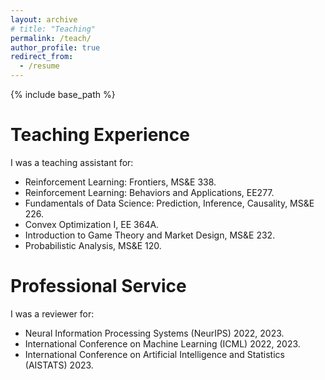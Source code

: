 ```yaml
---
layout: archive
# title: "Teaching"
permalink: /teach/
author_profile: true
redirect_from:
  - /resume
---
```


{% include base_path %}

Teaching Experience
======
I was a teaching assistant for: 
* Reinforcement Learning: Frontiers, MS&E 338.  
* Reinforcement Learning: Behaviors and Applications, EE277. 
* Fundamentals of Data Science: Prediction, Inference, Causality, MS&E 226. 
* Convex Optimization I, EE 364A. 
* Introduction to Game Theory and Market Design, MS&E 232. 
* Probabilistic Analysis, MS&E 120. 


Professional Service 
======
I was a reviewer for: 
* Neural Information Processing Systems (NeurIPS) 2022, 2023. 
* International Conference on Machine Learning (ICML) 2022, 2023. 
* International Conference on Artificial Intelligence and Statistics (AISTATS) 2023. 
